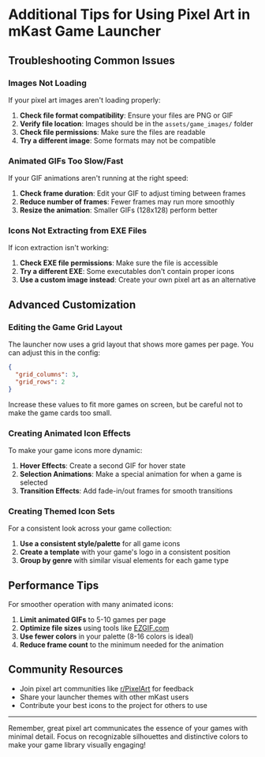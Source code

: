 # Additional Tips for Using Pixel Art in mKast Game Launcher

## Troubleshooting Common Issues

### Images Not Loading

If your pixel art images aren't loading properly:

1. **Check file format compatibility**: Ensure your files are PNG or GIF
2. **Verify file location**: Images should be in the `assets/game_images/` folder
3. **Check file permissions**: Make sure the files are readable
4. **Try a different image**: Some formats may not be compatible

### Animated GIFs Too Slow/Fast

If your GIF animations aren't running at the right speed:

1. **Check frame duration**: Edit your GIF to adjust timing between frames
2. **Reduce number of frames**: Fewer frames may run more smoothly
3. **Resize the animation**: Smaller GIFs (128x128) perform better

### Icons Not Extracting from EXE Files

If icon extraction isn't working:

1. **Check EXE file permissions**: Make sure the file is accessible
2. **Try a different EXE**: Some executables don't contain proper icons
3. **Use a custom image instead**: Create your own pixel art as an alternative

## Advanced Customization

### Editing the Game Grid Layout

The launcher now uses a grid layout that shows more games per page. You can adjust this in the config:

```json
{
  "grid_columns": 3,
  "grid_rows": 2
}
```

Increase these values to fit more games on screen, but be careful not to make the game cards too small.

### Creating Animated Icon Effects

To make your game icons more dynamic:

1. **Hover Effects**: Create a second GIF for hover state
2. **Selection Animations**: Make a special animation for when a game is selected
3. **Transition Effects**: Add fade-in/out frames for smooth transitions

### Creating Themed Icon Sets

For a consistent look across your game collection:

1. **Use a consistent style/palette** for all game icons
2. **Create a template** with your game's logo in a consistent position
3. **Group by genre** with similar visual elements for each game type

## Performance Tips

For smoother operation with many animated icons:

1. **Limit animated GIFs** to 5-10 games per page
2. **Optimize file sizes** using tools like [EZGIF.com](https://ezgif.com/optimize)
3. **Use fewer colors** in your palette (8-16 colors is ideal)
4. **Reduce frame count** to the minimum needed for the animation

## Community Resources

- Join pixel art communities like [r/PixelArt](https://www.reddit.com/r/PixelArt/) for feedback
- Share your launcher themes with other mKast users
- Contribute your best icons to the project for others to use

---

Remember, great pixel art communicates the essence of your games with minimal detail. Focus on recognizable silhouettes and distinctive colors to make your game library visually engaging!
